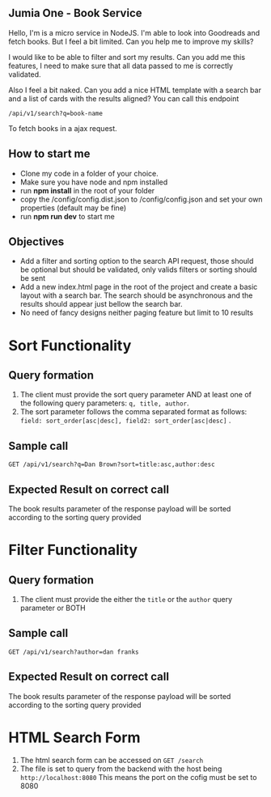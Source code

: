 ## Jumia One - Book Service

Hello, I'm is a micro service in NodeJS.
I'm able to look into Goodreads and fetch books. 
But I feel a bit limited.
Can you help me to improve my skills?

I would like to be able to filter and sort my results.
Can you add me this features, I need to make sure that all data passed to me is correctly validated.

Also I feel a bit naked. Can you add a nice HTML template with a search bar and a list of cards with the results aligned?
You can call this endpoint 
~~~
/api/v1/search?q=book-name
~~~
To fetch books in a ajax request.

## How to start me
- Clone my code in a folder of your choice.
- Make sure you have node and npm installed
- run **npm install** in the root of your folder
- copy the /config/config.dist.json to /config/config.json and set your own properties (default may be fine)
- run **npm run dev** to start me

## Objectives

- Add a filter and sorting option to the search API request, those should be optional but should be validated, only valids filters or sorting should be sent
- Add a new index.html page in the root of the project and create a basic layout with a search bar. The search should be asynchronous and the results should appear just bellow the search bar.
- No need of fancy designs neither paging feature but limit to 10 results


# Sort Functionality
## Query formation
1. The client must provide the sort query parameter AND at least one of the following query parameters: `q, title, author`.
2. The sort parameter follows the comma separated format as follows: `field: sort_order[asc|desc], field2: sort_order[asc|desc]` . 

## Sample call 
`GET /api/v1/search?q=Dan Brown?sort=title:asc,author:desc` 

## Expected Result on correct call
The book results parameter of the response payload will be sorted according to the sorting query provided

# Filter Functionality
## Query formation
1. The client must provide the either the `title` or the `author` query parameter or BOTH
## Sample call 
`GET /api/v1/search?author=dan franks` 

## Expected Result on correct call
The book results parameter of the response payload will be sorted according to the sorting query provided


# HTML Search Form
1. The html search form can be accessed on `GET /search`
2. The file is set to query from the backend with the host being `http://localhost:8080` This means the port on the cofig must be set to 8080
